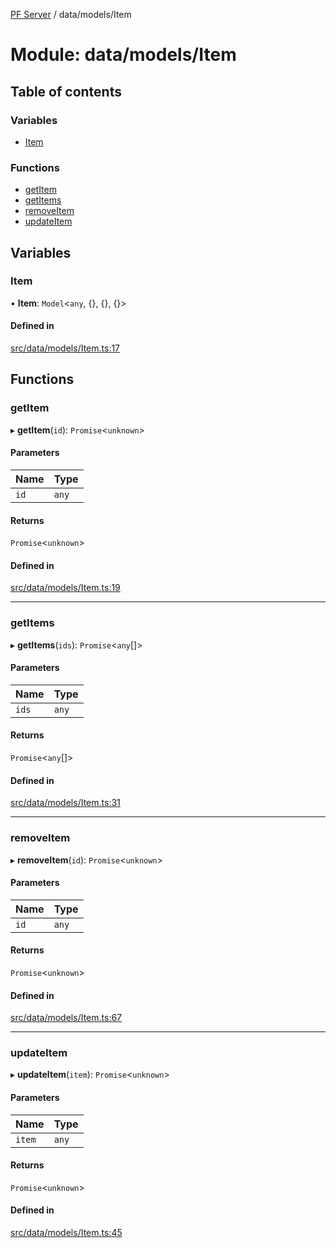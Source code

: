[PF Server](../README.md) / data/models/Item

# Module: data/models/Item

## Table of contents

### Variables

- [Item](data_models_Item.md#item)

### Functions

- [getItem](data_models_Item.md#getitem)
- [getItems](data_models_Item.md#getitems)
- [removeItem](data_models_Item.md#removeitem)
- [updateItem](data_models_Item.md#updateitem)

## Variables

### Item

• **Item**: `Model`<`any`, {}, {}, {}\>

#### Defined in

[src/data/models/Item.ts:17](https://bitbucket.org/bravebits/pfserver/src/83cf3bb/src/data/models/Item.ts#lines-17)

## Functions

### getItem

▸ **getItem**(`id`): `Promise`<`unknown`\>

#### Parameters

| Name | Type |
| :------ | :------ |
| `id` | `any` |

#### Returns

`Promise`<`unknown`\>

#### Defined in

[src/data/models/Item.ts:19](https://bitbucket.org/bravebits/pfserver/src/83cf3bb/src/data/models/Item.ts#lines-19)

___

### getItems

▸ **getItems**(`ids`): `Promise`<`any`[]\>

#### Parameters

| Name | Type |
| :------ | :------ |
| `ids` | `any` |

#### Returns

`Promise`<`any`[]\>

#### Defined in

[src/data/models/Item.ts:31](https://bitbucket.org/bravebits/pfserver/src/83cf3bb/src/data/models/Item.ts#lines-31)

___

### removeItem

▸ **removeItem**(`id`): `Promise`<`unknown`\>

#### Parameters

| Name | Type |
| :------ | :------ |
| `id` | `any` |

#### Returns

`Promise`<`unknown`\>

#### Defined in

[src/data/models/Item.ts:67](https://bitbucket.org/bravebits/pfserver/src/83cf3bb/src/data/models/Item.ts#lines-67)

___

### updateItem

▸ **updateItem**(`item`): `Promise`<`unknown`\>

#### Parameters

| Name | Type |
| :------ | :------ |
| `item` | `any` |

#### Returns

`Promise`<`unknown`\>

#### Defined in

[src/data/models/Item.ts:45](https://bitbucket.org/bravebits/pfserver/src/83cf3bb/src/data/models/Item.ts#lines-45)
